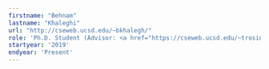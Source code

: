 ```yaml
---
firstname: "Behnam"
lastname: "Khaleghi"
url: "http://cseweb.ucsd.edu/~bkhalegh/"
role: 'Ph.D. Student (Advisor: <a href="https://cseweb.ucsd.edu/~trosing/" target='_blank'>Tajana Šimunić Rosing</a>)'
startyear: '2019'
endyear: 'Present'
---
```


